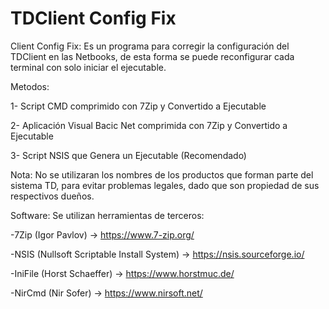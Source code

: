 # TDClient Config Fix

Client Config Fix: Es un programa para corregir la configuración del TDClient en las Netbooks, de esta forma se puede reconfigurar cada terminal con solo iniciar el ejecutable.

Metodos:

 1- Script CMD comprimido con 7Zip y Convertido a Ejecutable

 2- Aplicación Visual Bacic Net comprimida con 7Zip y Convertido a Ejecutable

 3- Script NSIS que Genera un Ejecutable (Recomendado)


Nota: No se utilizaran los nombres de los productos que forman parte del sistema TD, para evitar problemas legales, dado que son propiedad de sus respectivos dueños.

Software: Se utilizan herramientas de terceros:

 -7Zip (Igor Pavlov) -> https://www.7-zip.org/

 -NSIS (Nullsoft Scriptable Install System) -> https://nsis.sourceforge.io/

 -IniFile (Horst Schaeffer) -> https://www.horstmuc.de/

 -NirCmd (Nir Sofer) -> https://www.nirsoft.net/
